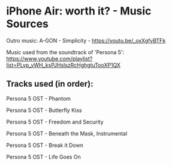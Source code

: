 # iPhone Air: worth it? - Music Sources

Outro music:
A-GON - Simplicity - https://youtu.be/_oxXgfyBTFk

Music used from the soundtrack of 'Persona 5': https://www.youtube.com/playlist?list=PLvp_vWH_ksPJHslszRcHghgtuTooXP1QX

## Tracks used (in order):

Persona 5 OST - Phantom

Persona 5 OST - Butterfly Kiss

Persona 5 OST - Freedom and Security

Persona 5 OST - Beneath the Mask, Instrumental

Persona 5 OST - Break it Down

Persona 5 OST - Life Goes On

